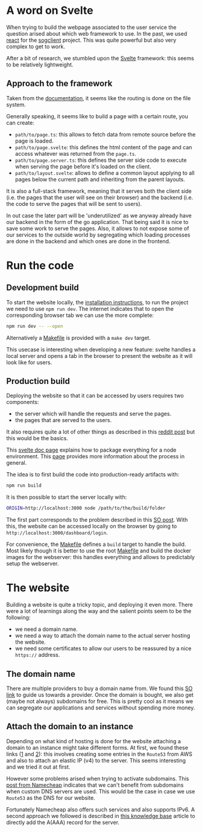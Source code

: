 # A word on Svelte

When trying to build the webpage associated to the user service the question arised about which web framework to use. In the past, we used [react](https://react.dev/learn) for the [sogclient](https://github.com/Knoblauchpilze/sogclient) project. This was quite powerful but also very complex to get to work.

After a bit of research, we stumbled upon the [Svelte](https://kit.svelte.dev/docs/introduction) framework: this seems to be relatively lightweight.

## Approach to the framework

Taken from the [documentation](https://kit.svelte.dev/docs/routing#page-page-svelte), it seems like the routing is done on the file system.

Generally speaking, it seems like to build a page with a certain route, you can create:

- `path/to/page.ts`: this allows to fetch data from remote source before the page is loaded.
- `path/to/page.svelte`: this defines the html content of the page and can access whatever was returned from the `page.ts`.
- `path/to/page.server.ts`: this defines the server side code to execute when serving the page before it's loaded on the client.
- `path/to/layout.svelte`: allows to define a common layout applying to all pages below the current path and inheriting from the parent layouts.

It is also a full-stack framework, meaning that it serves both the client side (i.e. the pages that the user will see on their browser) and the backend (i.e. the code to serve the pages that will be sent to users).

In out case the later part will be 'underutilized' as we anyway already have our backend in the form of the go application. That being said it is nice to save some work to serve the pages. Also, it allows to not expose some of our services to the outside world by segregating which loading processes are done in the backend and which ones are done in the frontend.

# Run the code

## Development build

To start the website locally, the [installation instructions](https://kit.svelte.dev/docs/creating-a-project), to run the project we need to use `npm run dev`. The internet indicates that to open the corresponding browser tab we can use the more complete:

```bash
npm run dev -- --open
```

Alternatively a [Makefile](users-dashboard/Makefile) is provided with a `make dev` target.

This usecase is interesting when developing a new feature: svelte handles a local server and opens a tab in the browser to present the website as it will look like for users.

## Production build

Deploying the website so that it can be accessed by users requires two components:

- the server which will handle the requests and serve the pages.
- the pages that are served to the users.

It also requires quite a lot of other things as described in this [reddit post](https://www.reddit.com/r/webdev/s/gEqYH5T0pg) but this would be the basics.

This [svelte doc page](https://kit.svelte.dev/docs/adapter-node) explains how to package everything for a node environment. This [page](https://kit.svelte.dev/docs/adapters) provides more information about the process in general.

The idea is to first build the code into production-ready artifacts with:

```bash
npm run build
```

It is then possible to start the server locally with:

```bash
ORIGIN=http://localhost:3000 node /path/to/the/build/folder
```

The first part corresponds to the problem described in this [SO post](https://stackoverflow.com/questions/73790956/cross-site-post-form-submissions-are-forbidden). With this, the website can be accessed locally on the browser by going to `http://localhost:3000/dashboard/login`.

For convenience, the [Makefile](users-dashboard/Makefile) defines a `build` target to handle the build. Most likely though it is better to use the root [Makefile](/Makefile) and build the docker images for the webserver: this handles everything and allows to predictably setup the webserver.

# The website

Building a website is quite a tricky topic, and deploying it even more. There were a lot of learnings along the way and the salient points seem to be the following:

- we need a domain name.
- we need a way to attach the domain name to the actual server hosting the website.
- we need some certificates to allow our users to be reassured by a nice `https://` address.

## The domain name

There are multiple providers to buy a domain name from. We found this [SO link](https://webmasters.stackexchange.com/questions/8804/where-is-the-best-place-to-buy-domain-names-and-how-much-should-i-pay) to guide us towards a provider. Once the domain is bought, we also get (maybe not always) subdomains for free. This is pretty cool as it means we can segregate our applications and services without spending more money.

## Attach the domain to an instance

Depending on what kind of hosting is done for the website attaching a domain to an instance might take different forms. At first, we found these links ([1](https://medium.com/@yashpatel007/how-to-connect-your-amazon-ec2-instance-with-a-domain-name-80ad8959078) and [2](https://techgenix.com/namecheap-aws-ec2-linux/)): this involves creating some entries in the `Route53` from AWS and also to attach an elastic IP (v4) to the server. This seems interesting and we tried it out at first.

However some problems arised when trying to activate subdomains. This [post from Namecheap](https://www.namecheap.com/support/knowledgebase/article.aspx/9776/2237/how-to-create-a-subdomain-for-my-domain/) indicates that we can't benefit from subdomains when custom DNS servers are used. This would be the case in case we use `Route53` as the DNS for our website.

Fortunately Namecheap also offers such services and also supports IPv6. A second approach we followed is described in [this knowledge base](https://www.namecheap.com/support/knowledgebase/article.aspx/434/2237/how-do-i-set-up-host-records-for-a-domain/) article to directly add the A(AAA) record for the server.
